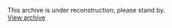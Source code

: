 This archive is under reconstruction, please stand by.<br>
[View archive](https://github.com/banz04/faith-archive/tree/main/archive)
